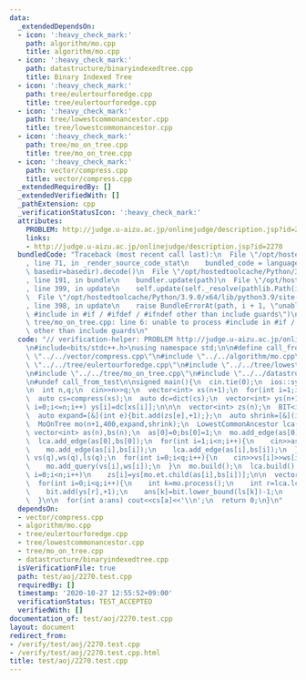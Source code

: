 ```yaml
---
data:
  _extendedDependsOn:
  - icon: ':heavy_check_mark:'
    path: algorithm/mo.cpp
    title: algorithm/mo.cpp
  - icon: ':heavy_check_mark:'
    path: datastructure/binaryindexedtree.cpp
    title: Binary Indexed Tree
  - icon: ':heavy_check_mark:'
    path: tree/eulertourforedge.cpp
    title: tree/eulertourforedge.cpp
  - icon: ':heavy_check_mark:'
    path: tree/lowestcommonancestor.cpp
    title: tree/lowestcommonancestor.cpp
  - icon: ':heavy_check_mark:'
    path: tree/mo_on_tree.cpp
    title: tree/mo_on_tree.cpp
  - icon: ':heavy_check_mark:'
    path: vector/compress.cpp
    title: vector/compress.cpp
  _extendedRequiredBy: []
  _extendedVerifiedWith: []
  _pathExtension: cpp
  _verificationStatusIcon: ':heavy_check_mark:'
  attributes:
    PROBLEM: http://judge.u-aizu.ac.jp/onlinejudge/description.jsp?id=2270
    links:
    - http://judge.u-aizu.ac.jp/onlinejudge/description.jsp?id=2270
  bundledCode: "Traceback (most recent call last):\n  File \"/opt/hostedtoolcache/Python/3.9.0/x64/lib/python3.9/site-packages/onlinejudge_verify/documentation/build.py\"\
    , line 71, in _render_source_code_stat\n    bundled_code = language.bundle(stat.path,\
    \ basedir=basedir).decode()\n  File \"/opt/hostedtoolcache/Python/3.9.0/x64/lib/python3.9/site-packages/onlinejudge_verify/languages/cplusplus.py\"\
    , line 191, in bundle\n    bundler.update(path)\n  File \"/opt/hostedtoolcache/Python/3.9.0/x64/lib/python3.9/site-packages/onlinejudge_verify/languages/cplusplus_bundle.py\"\
    , line 399, in update\n    self.update(self._resolve(pathlib.Path(included), included_from=path))\n\
    \  File \"/opt/hostedtoolcache/Python/3.9.0/x64/lib/python3.9/site-packages/onlinejudge_verify/languages/cplusplus_bundle.py\"\
    , line 398, in update\n    raise BundleErrorAt(path, i + 1, \"unable to process\
    \ #include in #if / #ifdef / #ifndef other than include guards\")\nonlinejudge_verify.languages.cplusplus_bundle.BundleErrorAt:\
    \ tree/mo_on_tree.cpp: line 6: unable to process #include in #if / #ifdef / #ifndef\
    \ other than include guards\n"
  code: "// verification-helper: PROBLEM http://judge.u-aizu.ac.jp/onlinejudge/description.jsp?id=2270\n\
    \n#include<bits/stdc++.h>\nusing namespace std;\n\n#define call_from_test\n#include\
    \ \"../../vector/compress.cpp\"\n#include \"../../algorithm/mo.cpp\"\n#include\
    \ \"../../tree/eulertourforedge.cpp\"\n#include \"../../tree/lowestcommonancestor.cpp\"\
    \n#include \"../../tree/mo_on_tree.cpp\"\n#include \"../../datastructure/binaryindexedtree.cpp\"\
    \n#undef call_from_test\n\nsigned main(){\n  cin.tie(0);\n  ios::sync_with_stdio(0);\n\
    \n  int n,q;\n  cin>>n>>q;\n  vector<int> xs(n+1);\n  for(int i=1;i<=n;i++) cin>>xs[i];\n\
    \  auto cs=compress(xs);\n  auto dc=dict(cs);\n  vector<int> ys(n+1);\n  for(int\
    \ i=0;i<=n;i++) ys[i]=dc[xs[i]];\n\n\n  vector<int> zs(n);\n  BIT<int> bit(n);\n\
    \  auto expand=[&](int e){bit.add(zs[e],+1);};\n  auto shrink=[&](int e){bit.add(zs[e],-1);};\n\
    \  MoOnTree mo(n+1,400,expand,shrink);\n  LowestCommonAncestor lca(n+1);\n\n \
    \ vector<int> as(n),bs(n);\n  as[0]=0;bs[0]=1;\n  mo.add_edge(as[0],bs[0]);\n\
    \  lca.add_edge(as[0],bs[0]);\n  for(int i=1;i<n;i++){\n    cin>>as[i]>>bs[i];\n\
    \    mo.add_edge(as[i],bs[i]);\n    lca.add_edge(as[i],bs[i]);\n  }\n  vector<int>\
    \ vs(q),ws(q),ls(q);\n  for(int i=0;i<q;i++){\n    cin>>vs[i]>>ws[i]>>ls[i];\n\
    \    mo.add_query(vs[i],ws[i]);\n  }\n  mo.build();\n  lca.build();\n\n  for(int\
    \ i=0;i<n;i++)\n    zs[i]=ys[mo.et.child(as[i],bs[i])];\n\n  vector<int> ans(q);\n\
    \  for(int i=0;i<q;i++){\n    int k=mo.process();\n    int r=lca.lca(vs[k],ws[k]);\n\
    \    bit.add(ys[r],+1);\n    ans[k]=bit.lower_bound(ls[k])-1;\n    bit.add(ys[r],-1);\n\
    \  }\n\n  for(int a:ans) cout<<cs[a]<<'\\n';\n  return 0;\n}\n"
  dependsOn:
  - vector/compress.cpp
  - algorithm/mo.cpp
  - tree/eulertourforedge.cpp
  - tree/lowestcommonancestor.cpp
  - tree/mo_on_tree.cpp
  - datastructure/binaryindexedtree.cpp
  isVerificationFile: true
  path: test/aoj/2270.test.cpp
  requiredBy: []
  timestamp: '2020-10-27 12:55:52+09:00'
  verificationStatus: TEST_ACCEPTED
  verifiedWith: []
documentation_of: test/aoj/2270.test.cpp
layout: document
redirect_from:
- /verify/test/aoj/2270.test.cpp
- /verify/test/aoj/2270.test.cpp.html
title: test/aoj/2270.test.cpp
---
```

